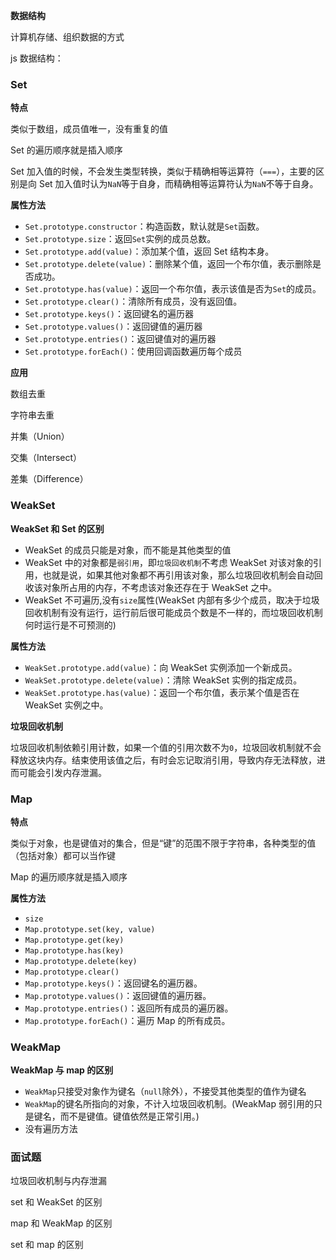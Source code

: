 **数据结构**

计算机存储、组织数据的方式

js 数据结构：

### Set

**特点**

类似于数组，成员值唯一，没有重复的值

Set 的遍历顺序就是插入顺序

Set 加入值的时候，不会发生类型转换，类似于精确相等运算符（`===`），主要的区别是向 Set 加入值时认为`NaN`等于自身，而精确相等运算符认为`NaN`不等于自身。

**属性方法**

- `Set.prototype.constructor`：构造函数，默认就是`Set`函数。
- `Set.prototype.size`：返回`Set`实例的成员总数。
- `Set.prototype.add(value)`：添加某个值，返回 Set 结构本身。
- `Set.prototype.delete(value)`：删除某个值，返回一个布尔值，表示删除是否成功。
- `Set.prototype.has(value)`：返回一个布尔值，表示该值是否为`Set`的成员。
- `Set.prototype.clear()`：清除所有成员，没有返回值。
- `Set.prototype.keys()`：返回键名的遍历器
- `Set.prototype.values()`：返回键值的遍历器
- `Set.prototype.entries()`：返回键值对的遍历器
- `Set.prototype.forEach()`：使用回调函数遍历每个成员

**应用**

数组去重

字符串去重

并集（Union）

交集（Intersect）

差集（Difference）

### WeakSet

**WeakSet 和 Set 的区别**

- WeakSet 的成员只能是对象，而不能是其他类型的值
- WeakSet 中的对象都是`弱引用`，即`垃圾回收机制`不考虑 WeakSet 对该对象的引用，也就是说，如果其他对象都不再引用该对象，那么垃圾回收机制会自动回收该对象所占用的内存，不考虑该对象还存在于 WeakSet 之中。
- WeakSet 不可遍历,没有`size`属性(WeakSet 内部有多少个成员，取决于垃圾回收机制有没有运行，运行前后很可能成员个数是不一样的，而垃圾回收机制何时运行是不可预测的)

**属性方法**

- `WeakSet.prototype.add(value)`：向 WeakSet 实例添加一个新成员。
- `WeakSet.prototype.delete(value)`：清除 WeakSet 实例的指定成员。
- `WeakSet.prototype.has(value)`：返回一个布尔值，表示某个值是否在 WeakSet 实例之中。

**垃圾回收机制**

垃圾回收机制依赖引用计数，如果一个值的引用次数不为`0`，垃圾回收机制就不会释放这块内存。结束使用该值之后，有时会忘记取消引用，导致内存无法释放，进而可能会引发内存泄漏。

### Map

**特点**

类似于对象，也是键值对的集合，但是“键”的范围不限于字符串，各种类型的值（包括对象）都可以当作键

Map 的遍历顺序就是插入顺序

**属性方法**

- `size`
- `Map.prototype.set(key, value)`
- `Map.prototype.get(key)`
- `Map.prototype.has(key)`
- `Map.prototype.delete(key)`
- `Map.prototype.clear()`
- `Map.prototype.keys()`：返回键名的遍历器。
- `Map.prototype.values()`：返回键值的遍历器。
- `Map.prototype.entries()`：返回所有成员的遍历器。
- `Map.prototype.forEach()`：遍历 Map 的所有成员。

### WeakMap

**WeakMap 与 map 的区别**

- `WeakMap`只接受对象作为键名（`null`除外），不接受其他类型的值作为键名
- `WeakMap`的键名所指向的对象，不计入垃圾回收机制。(WeakMap 弱引用的只是键名，而不是键值。键值依然是正常引用。)
- 没有遍历方法

### 面试题

垃圾回收机制与内存泄漏

set 和 WeakSet 的区别

map 和 WeakMap 的区别

set 和 map 的区别
